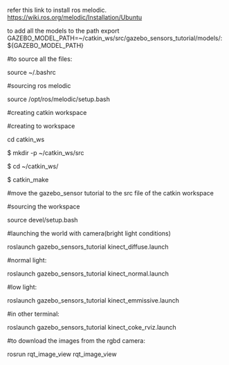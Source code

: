 refer this link to install ros melodic.  https://wiki.ros.org/melodic/Installation/Ubuntu

to add all the models to the path
export GAZEBO_MODEL_PATH=~/catkin_ws/src/gazebo_sensors_tutorial/models/:${GAZEBO_MODEL_PATH}


#to source all the files:

source ~/.bashrc

#sourcing ros melodic

source /opt/ros/melodic/setup.bash

#creating catkin workspace

#creating to workspace

 cd catkin_ws
 
$ mkdir -p ~/catkin_ws/src

$ cd ~/catkin_ws/

$ catkin_make
 

#move the gazebo_sensor tutorial to the src file of the catkin workspace

#sourcing the workspace

 source devel/setup.bash

#launching the world with camera(bright light conditions)

roslaunch gazebo_sensors_tutorial kinect_diffuse.launch 

#normal light:

roslaunch gazebo_sensors_tutorial kinect_normal.launch 

#low light:

roslaunch gazebo_sensors_tutorial kinect_emmissive.launch 

#in other terminal:

 roslaunch gazebo_sensors_tutorial kinect_coke_rviz.launch

#to download the images from the rgbd camera:

rosrun rqt_image_view rqt_image_view 
    
    

    


 


            
 
